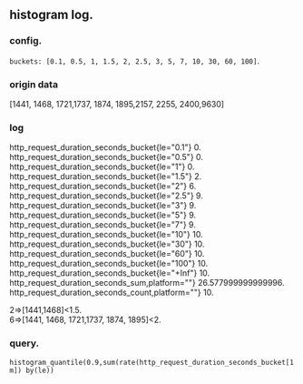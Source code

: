 ## histogram log. 
### config. 
`buckets: [0.1, 0.5, 1, 1.5, 2, 2.5, 3, 5, 7, 10, 30, 60, 100]`.   

### origin data
[1441, 1468, 1721,1737, 1874, 1895,2157, 2255, 2400,9630]

### log   
http_request_duration_seconds_bucket{le="0.1"} 0.   
http_request_duration_seconds_bucket{le="0.5"} 0.   
http_request_duration_seconds_bucket{le="1"} 0.   
http_request_duration_seconds_bucket{le="1.5"} 2.   
http_request_duration_seconds_bucket{le="2"} 6.   
http_request_duration_seconds_bucket{le="2.5"} 9.   
http_request_duration_seconds_bucket{le="3"} 9.   
http_request_duration_seconds_bucket{le="5"} 9.  
http_request_duration_seconds_bucket{le="7"} 9.  
http_request_duration_seconds_bucket{le="10"} 10.   
http_request_duration_seconds_bucket{le="30"} 10.  
http_request_duration_seconds_bucket{le="60"} 10.   
http_request_duration_seconds_bucket{le="100"} 10.   
http_request_duration_seconds_bucket{le="+Inf"} 10.   
http_request_duration_seconds_sum,platform=""} 26.577999999999996.    
http_request_duration_seconds_count,platform=""} 10.     

2=>[1441,1468]<1.5.     
6=>[1441, 1468, 1721,1737, 1874, 1895]<2.  

### query.  
`histogram_quantile(0.9,sum(rate(http_request_duration_seconds_bucket[1m]) by(le))`       

